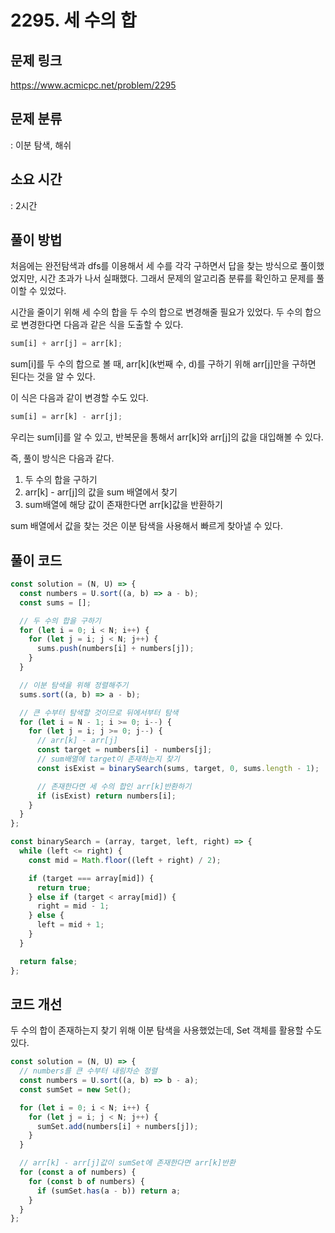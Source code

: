 # 2295. 세 수의 합

## 문제 링크

https://www.acmicpc.net/problem/2295

## 문제 분류

: 이분 탐색, 해쉬

## 소요 시간

: 2시간

## 풀이 방법

처음에는 완전탐색과 dfs를 이용해서 세 수를 각각 구하면서 답을 찾는 방식으로 풀이했었지만, 시간 초과가 나서 실패했다. 그래서 문제의 알고리즘 분류를 확인하고 문제를 풀이할 수 있었다.

시간을 줄이기 위해 세 수의 합을 두 수의 합으로 변경해줄 필요가 있었다. 두 수의 합으로 변경한다면 다음과 같은 식을 도출할 수 있다.

```js
sum[i] + arr[j] = arr[k];
```

sum[i]를 두 수의 합으로 볼 때, arr[k](k번째 수, d)를 구하기 위해 arr[j]만을 구하면 된다는 것을 알 수 있다.

이 식은 다음과 같이 변경할 수도 있다.

```js
sum[i] = arr[k] - arr[j];
```

우리는 sum[i]를 알 수 있고, 반복문을 통해서 arr[k]와 arr[j]의 값을 대입해볼 수 있다.

즉, 풀이 방식은 다음과 같다.

1. 두 수의 합을 구하기
2. arr[k] - arr[j]의 값을 sum 배열에서 찾기
3. sum배열에 해당 값이 존재한다면 arr[k]값을 반환하기

sum 배열에서 값을 찾는 것은 이분 탐색을 사용해서 빠르게 찾아낼 수 있다.

## 풀이 코드

```js
const solution = (N, U) => {
  const numbers = U.sort((a, b) => a - b);
  const sums = [];

  // 두 수의 합을 구하기
  for (let i = 0; i < N; i++) {
    for (let j = i; j < N; j++) {
      sums.push(numbers[i] + numbers[j]);
    }
  }

  // 이분 탐색을 위해 정렬해주기
  sums.sort((a, b) => a - b);

  // 큰 수부터 탐색할 것이므로 뒤에서부터 탐색
  for (let i = N - 1; i >= 0; i--) {
    for (let j = i; j >= 0; j--) {
      // arr[k] - arr[j]
      const target = numbers[i] - numbers[j];
      // sum배열에 target이 존재하는지 찾기
      const isExist = binarySearch(sums, target, 0, sums.length - 1);

      // 존재한다면 세 수의 합인 arr[k]반환하기
      if (isExist) return numbers[i];
    }
  }
};

const binarySearch = (array, target, left, right) => {
  while (left <= right) {
    const mid = Math.floor((left + right) / 2);

    if (target === array[mid]) {
      return true;
    } else if (target < array[mid]) {
      right = mid - 1;
    } else {
      left = mid + 1;
    }
  }

  return false;
};
```

## 코드 개선

두 수의 합이 존재하는지 찾기 위해 이분 탐색을 사용했었는데, Set 객체를 활용할 수도 있다.

```js
const solution = (N, U) => {
  // numbers를 큰 수부터 내림차순 정렬
  const numbers = U.sort((a, b) => b - a);
  const sumSet = new Set();

  for (let i = 0; i < N; i++) {
    for (let j = i; j < N; j++) {
      sumSet.add(numbers[i] + numbers[j]);
    }
  }

  // arr[k] - arr[j]값이 sumSet에 존재한다면 arr[k]반환
  for (const a of numbers) {
    for (const b of numbers) {
      if (sumSet.has(a - b)) return a;
    }
  }
};
```
